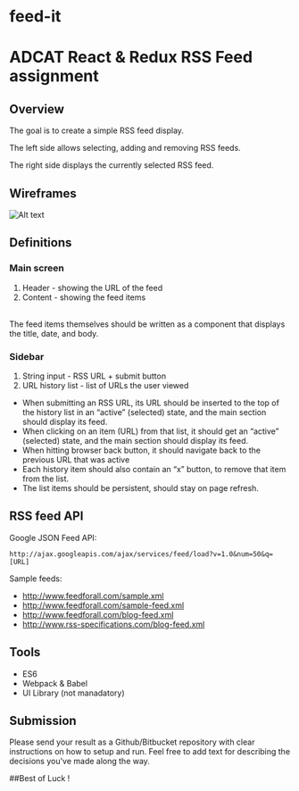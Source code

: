 # feed-it
# ADCAT React & Redux RSS Feed assignment

## Overview

The goal is to create a simple RSS feed display.

The left side allows selecting, adding and removing RSS feeds.

The right side displays the currently selected RSS feed.

## Wireframes
![Alt text](https://s3.amazonaws.com/500tech-shared/angular+home+assignment+500tech+wireframes.png)

## Definitions

### Main screen
1. Header - showing the URL of the feed
2. Content - showing the feed items
<br>
The feed items themselves should be written as a component that displays the title, date, and body.

### Sidebar
1. String input - RSS URL + submit button
2. URL history list - list of URLs the user viewed

* When submitting an RSS URL, its URL should be inserted to the top of the history list in an “active” (selected) state, and the main section should display its feed.
* When clicking on an item (URL) from that list, it should get an “active” (selected) state, and the main section should display its feed.
* When hitting browser back button, it should navigate back to the previous URL that was active
* Each history item should also contain an “x” button, to remove that item from the list.
* The list items should be persistent, should stay on page refresh.

## RSS feed API
Google JSON Feed API:<br>
  
    http://ajax.googleapis.com/ajax/services/feed/load?v=1.0&num=50&q=[URL]

Sample feeds:
* http://www.feedforall.com/sample.xml
* http://www.feedforall.com/sample-feed.xml
* http://www.feedforall.com/blog-feed.xml
* http://www.rss-specifications.com/blog-feed.xml


## Tools
* ES6
* Webpack & Babel
* UI Library (not manadatory)

## Submission

Please send your result as a Github/Bitbucket repository with clear instructions on how to setup and run.
Feel free to add text for describing the decisions you've made along the way.

##Best of Luck !


